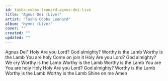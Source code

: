 ```yaml
---
id: tasha-cobbs-leonard-agnus-dei-live
title: "Agnus Dei (Live)"
artist: "Tasha Cobbs Leonard"
album: "Hymns (Live)"
cover: ""
created: ""
updated: ""
---
```


Agnus Dei"
Holy
Are you Lord? God almighty?
Worthy is the Lamb
Worthy is the Lamb
You are holy
Come on join it
Holy
Are you Lord? God almighty?
We cry
Worthy is the Lamb
Worthy is the Lamb
Worthy is the Lamb
You are
You are holy
Holy
Holy
Are you Lord? God almighty?
Worthy is the Lamb
Worthy is the Lamb
Worthy is the Lamb
Shine on me
Amen